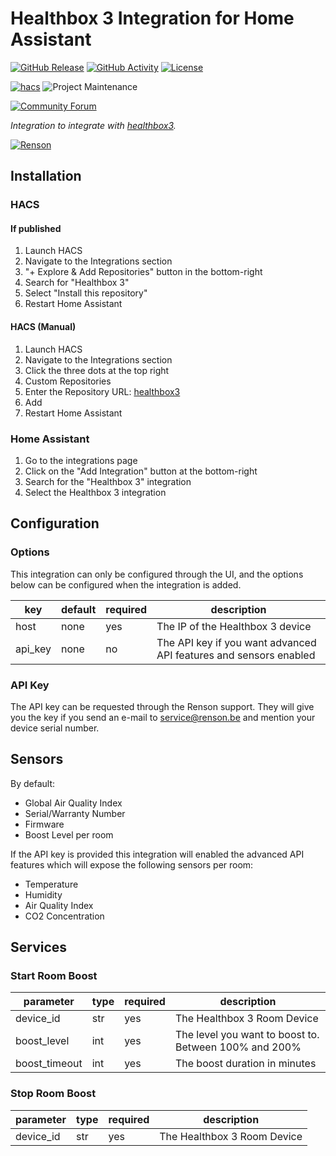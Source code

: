 # Healthbox 3 Integration for Home Assistant

[![GitHub Release][releases-shield]][releases]
[![GitHub Activity][commits-shield]][commits]
[![License][license-shield]](LICENSE)

[![hacs][hacsbadge]][hacs]
![Project Maintenance][maintenance-shield]

[![Community Forum][forum-shield]][forum]

_Integration to integrate with [healthbox3][healthbox3]._

[![Renson][rensonimg]][resonurl]

## Installation

### HACS
#### If published

1. Launch HACS
1. Navigate to the Integrations section
1. "+ Explore & Add Repositories" button in the bottom-right
1. Search for "Healthbox 3"
1. Select "Install this repository"
1. Restart Home Assistant

#### HACS (Manual)

1. Launch HACS
1. Navigate to the Integrations section
1. Click the three dots at the top right
1. Custom Repositories
1. Enter the Repository URL: [healthbox3]
1. Add
1. Restart Home Assistant

### Home Assistant

1. Go to the integrations page
1. Click on the "Add Integration" button at the bottom-right
1. Search for the "Healthbox 3" integration
1. Select the Healthbox 3 integration


## Configuration

### Options

This integration can only be configured through the UI, and the options below can be configured when the integration is added.

| key       | default        | required | description                                     |
| --------- | -------------- | -------- | ----------------------------------------------- |
| host      | none      | yes      | The IP of the Healthbox 3 device               |
| api_key      | none           | no      | The API key if you want advanced API features and sensors enabled   |

### API Key
The API key can be requested through the Renson support. They will give you the key if you send an e-mail to  service@renson.be
and mention your device serial number.

## Sensors
By default:
* Global Air Quality Index
* Serial/Warranty Number
* Firmware
* Boost Level per room

If the API key is provided this integration will enabled the advanced API features which will expose the following sensors per room:
* Temperature
* Humidity
* Air Quality Index
* CO2 Concentration

## Services
### Start Room Boost
| parameter       | type        | required | description                                     |
| --------- | -------------- | -------- | ----------------------------------------------- |
| device_id      | str      | yes      | The Healthbox 3 Room Device               |
| boost_level    | int           | yes      | The level you want to boost to. Between 100% and 200%  |
| boost_timeout    | int           | yes      | The boost duration in minutes  |

### Stop Room Boost
| parameter       | type        | required | description                                     |
| --------- | -------------- | -------- | ----------------------------------------------- |
| device_id      | str      | yes      | The Healthbox 3 Room Device               |


<!-- ## Contributions are welcome!

If you want to contribute to this please read the [Contribution guidelines](CONTRIBUTING.md) -->

<!-- *** -->

[healthbox3]: https://github.com/rmassch/healthbox-hacs
[buymecoffee]: https://www.buymeacoffee.com/ludeeus
[buymecoffeebadge]: https://img.shields.io/badge/buy%20me%20a%20coffee-donate-yellow.svg?style=for-the-badge
[commits-shield]: https://img.shields.io/github/commit-activity/y/rmassch/healthbox-hacs.svg?style=for-the-badge
[commits]: https://github.com/rmassch/healthbox-hacs/commits/main
[hacs]: https://github.com/hacs/integration
[hacsbadge]: https://img.shields.io/badge/HACS-Custom-orange.svg?style=for-the-badge
[rensonimg]: https://www.renson.eu/Renson/media/Renson-images/renson-logo.png?ext=.png
[resonurl]: https://www.renson.eu/gd-gb/producten-zoeken/ventilatie/mechanische-ventilatie/units/healthbox-3-0
[forum-shield]: https://img.shields.io/badge/community-forum-brightgreen.svg?style=for-the-badge
[forum]: https://community.home-assistant.io/
[license-shield]: https://img.shields.io/github/license/rmassch/healthbox-hacs.svg?style=for-the-badge
[maintenance-shield]: https://img.shields.io/badge/maintainer-@rmassch-blue.svg?style=for-the-badge
[releases-shield]: https://img.shields.io/github/release/rmassch/healthbox-hacs.svg?style=for-the-badge
[releases]: https://github.com/rmassch/healthbox-hacs/releases
